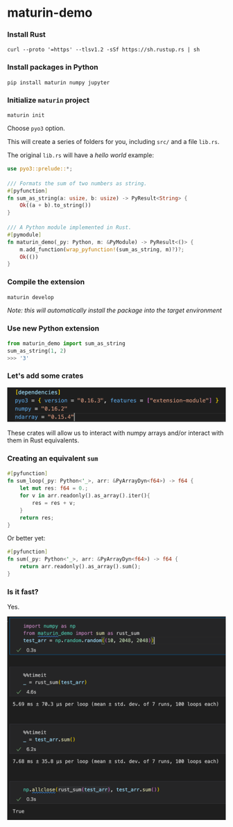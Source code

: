 # maturin-demo

### Install Rust
```shell
curl --proto '=https' --tlsv1.2 -sSf https://sh.rustup.rs | sh
```

### Install packages in Python
```shell
pip install maturin numpy jupyter
```

### Initialize `maturin` project
```
maturin init
```
Choose `pyo3` option.

This will create a series of folders for you, including `src/` and a file `lib.rs`.

The original `lib.rs` will have a _hello world_ example:
```rust
use pyo3::prelude::*;

/// Formats the sum of two numbers as string.
#[pyfunction]
fn sum_as_string(a: usize, b: usize) -> PyResult<String> {
    Ok((a + b).to_string())
}

/// A Python module implemented in Rust.
#[pymodule]
fn maturin_demo(_py: Python, m: &PyModule) -> PyResult<()> {
    m.add_function(wrap_pyfunction!(sum_as_string, m)?)?;
    Ok(())
}
```

### Compile the extension
```shell
maturin develop 
```
_Note: this will automatically install the package into the target environment_

### Use new Python extension
```python
from maturin_demo import sum_as_string
sum_as_string(1, 2)
>>> '3'
```

### Let's add some crates

<img src="./assets/crates.png">

These crates will allow us to interact with numpy arrays and/or interact with them in Rust equivalents. 

### Creating an equivalent `sum`

```rust
#[pyfunction]
fn sum_loop(_py: Python<'_>, arr: &PyArrayDyn<f64>) -> f64 {
    let mut res: f64 = 0.;
    for v in arr.readonly().as_array().iter(){
        res = res + v;
    }
    return res;
}
```

Or better yet:

```rust
#[pyfunction]
fn sum(_py: Python<'_>, arr: &PyArrayDyn<f64>) -> f64 {
    return arr.readonly().as_array().sum();
}
```

### Is it fast?

Yes.

<img src="./assets/times.png">
